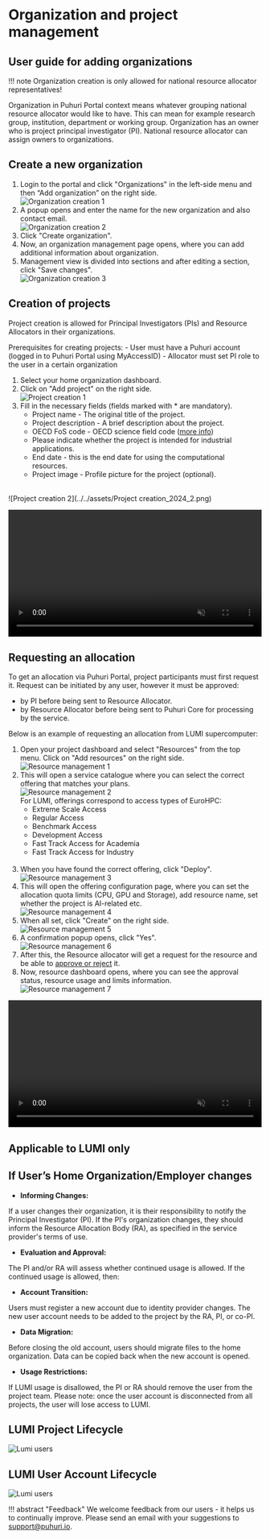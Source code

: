 # Organization and project management

## User guide for adding organizations

!!! note
    Organization creation is only allowed for national resource allocator representatives!

Organization in Puhuri Portal context means whatever grouping national resource allocator would like to have.
This can mean for example research group, institution, department or working group. Organization has an owner
who is project principal investigator (PI). National resource allocator can assign owners to organizations.

## Create a new organization

1. Login to the portal and click "Organizations" in the left-side menu and then “Add organization” on the right side.<br>
![Organization creation 1](../../assets/Organizations_homepage_2024_1.png)<br>
2. A popup opens and enter the name for the new organization and also contact email.<br>
![Organization creation 2](../../assets/Organization_creation_2024_2.png)<br>
3. Click "Create organization".
4. Now, an organization management page opens, where you can add additional information about organization.
5. Management view is divided into sections and after editing a section, click "Save changes".<br>
![Organization creation 3](../../assets/Organization_creation_2024_3.png)<br>

## Creation of projects

Project creation is allowed for Principal Investigators (PIs) and Resource Allocators in their organizations.

Prerequisites for creating projects:
    - User must have a Puhuri account (logged in to Puhuri Portal using MyAccessID)
    - Allocator must set PI role to the user in a certain organization

1. Select your home organization dashboard.
2. Click on "Add project" on the right side.<br>
![Project creation 1](../../assets/Project_creation_2024_1.png)<br>
3. Fill in the necessary fields (fields marked with * are mandatory).
    - Project name - The original title of the project.
    - Project description - A brief description about the project.
    - OECD FoS code - OECD science field code ([more info](https://joinup.ec.europa.eu/collection/eu-semantic-interoperability-catalogue/solution/field-science-and-technology-classification/about))
    - Please indicate whether the project is intended for industrial applications.
    - End date - this is the end date for using the computational resources.
    - Project image - Profile picture for the project (optional).
  
<br>![Project creation 2](../../assets/Project creation_2024_2.png)<br>

<video controls width="100%" autoplay="true" muted loop >
  <source src="../../../assets/videos/how_to_add_project_1.mp4" type="video/mp4">
</video>

## Requesting an allocation

To get an allocation via Puhuri Portal, project participants must first request it.
Request can be initiated by any user, however it must be approved:

 - by PI before being sent to Resource Allocator.
 - by Resource Allocator before being sent to Puhuri Core for processing by the service.

Below is an example of requesting an allocation from LUMI supercomputer:

1. Open your project dashboard and select "Resources" from the top menu. Click on "Add resources" on the right side.<br>![Resource management 1](../../assets/Resource_management_2024_1.png)<br>
2. This will open a service catalogue where you can select the correct offering that matches your plans.<br>![Resource management 2](../../assets/Resource_management_2024_2.png)<br>
   For LUMI, offerings correspond to access types of EuroHPC:
    - Extreme Scale Access
    - Regular Access
    - Benchmark Access
    - Development Access
    - Fast Track Access for Academia
    - Fast Track Access for Industry<br><br>
3. When you have found the correct offering, click "Deploy". <br>![Resource management 3](../../assets/Resource_management_2024_3.png)<br>
4. This will open the offering configuration page, where you can set the allocation quota limits (CPU, GPU and Storage), add resource name, set whether the project is AI-related etc.<br>![Resource management 4](../../assets/Resource_management_2024_4.png)<br>
5. When all set, click "Create" on the right side.<br>![Resource management 5](../../assets/Resource_management_2024_5.png)<br>
6. A confirmation popup opens, click "Yes".<br>![Resource management 6](../../assets/Resource_management_2024_6.png)<br>
7. After this, the Resource allocator will get a request for the resource and be able to [approve or reject](project_approval_shared.md) it.
8. Now, resource dashboard opens, where you can see the approval status, resource usage and limits information.<br>![Resource management 7](../../assets/Resource_management_2024_7.png)<br>

<video controls width="100%" autoplay="true" muted loop >
  <source src="../../../assets/videos/how_to_add_resource.mp4" type="video/mp4">
</video>

## Applicable to LUMI only

## If User’s Home Organization/Employer changes

- <b>Informing Changes:</b>

If a user changes their organization, it is their responsibility to notify the Principal Investigator (PI).
If the PI's organization changes, they should inform the Resource Allocation Body (RA), as specified in the service provider's terms of use.

- <b>Evaluation and Approval:</b>

The PI and/or RA will assess whether continued usage is allowed. If the continued usage is allowed, then:

- <b>Account Transition:</b>

Users must register a new account due to identity provider changes.
The new user account needs to be added to the project by the RA, PI, or co-PI.

- <b>Data Migration:</b>

Before closing the old account, users should migrate files to the home organization.
Data can be copied back when the new account is opened.

- <b>Usage Restrictions:</b>

If LUMI usage is disallowed, the PI or RA should remove the user from the project team. Please note: once the user account is disconnected from all projects, the user will lose access to LUMI.


## LUMI Project Lifecycle

   ![Lumi users](../assets/lumi_user_flow.png)



## LUMI User Account Lifecycle

![Lumi users](../assets/user_account_life_cycle.png)


!!! abstract "Feedback" 
    We welcome feedback from our users - it helps us to continually improve. Please send an email with your suggestions to [support@puhuri.io](mailto:support@puhuri.io).


